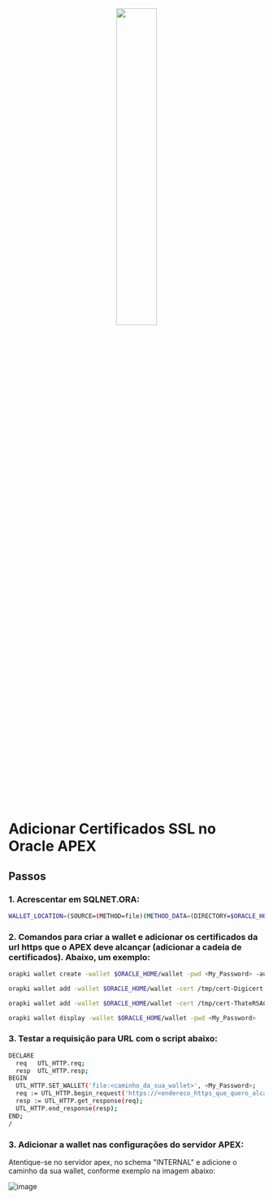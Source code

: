 

<div align="center">
  <img src="https://fiverr-res.cloudinary.com/images/t_main1,q_auto,f_auto,q_auto,f_auto/gigs/267479684/original/83f0b98372561b234cb8892340da027eed98e73c/develop-oracle-databases-apex-applications-plsql.png" width="40%" height="40%">  
</div>

# Adicionar Certificados SSL no Oracle APEX 

## Passos

### 1. Acrescentar em SQLNET.ORA:

```bash
WALLET_LOCATION=(SOURCE=(METHOD=file)(METHOD_DATA=(DIRECTORY=$ORACLE_HOME/wallet)))
```

### 2.  Comandos para criar a wallet e adicionar os certificados da url https que o APEX deve alcançar (adicionar a cadeia de certificados). Abaixo, um exemplo:

```bash
orapki wallet create -wallet $ORACLE_HOME/wallet -pwd <My_Password> -auto_login
```

```bash
orapki wallet add -wallet $ORACLE_HOME/wallet -cert /tmp/cert-Digicert.cer -trusted_cert -pwd <My_Password>
```

```bash
orapki wallet add -wallet $ORACLE_HOME/wallet -cert /tmp/cert-ThateRSACA2018.cer -trusted_cert -pwd <My_Password>
```

```bash
orapki wallet display -wallet $ORACLE_HOME/wallet -pwd <My_Password>
```

### 3. Testar a requisição para URL com o script abaixo:

```bash
DECLARE
  req   UTL_HTTP.req;
  resp  UTL_HTTP.resp;
BEGIN
  UTL_HTTP.SET_WALLET('file:<caminho_da_sua_wallet>', <My_Password>;
  req := UTL_HTTP.begin_request('https://<endereco_https_que_quero_alcançar>');
  resp := UTL_HTTP.get_response(req);
  UTL_HTTP.end_response(resp);
END;
/
```

### 3. Adicionar a wallet nas configurações do servidor APEX:

Atentique-se no servidor apex, no schema "INTERNAL" e adicione o caminho da sua wallet, conforme exemplo na imagem abaixo:

![image](https://user-images.githubusercontent.com/67388015/189766289-bca70654-1474-4658-82e0-cfb33b971d3d.png)

